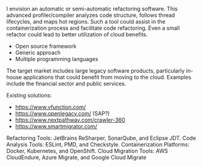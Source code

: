 I envision an automatic or semi-automatic refactoring software. This advanced profiler/compiler analyzes code structure, follows thread lifecycles, and maps hot regions. Such a tool could assist in the containerization process and facilitate code refactoring. Even a small refactor could lead to better utilization of cloud benefits.
 
* Open source framework
* Generic approach 
* Multiple programming languages

The target market includes large legacy software products, particularly in-house applications that could benefit from moving to the cloud. Examples include the financial sector and public services.

Existing solutions:

* https://www.vfunction.com/
* https://www.openlegacy.com/  (SAP?)
* https://www.nextpathway.com/crawler-360
* https://www.smartmigrator.com/


Refactoring Tools: JetBrains ReSharper, SonarQube, and Eclipse JDT.
Code Analysis Tools: ESLint, PMD, and Checkstyle.
Containerization Platforms: Docker, Kubernetes, and OpenShift.
Cloud Migration Tools: AWS CloudEndure, Azure Migrate, and Google Cloud Migrate


